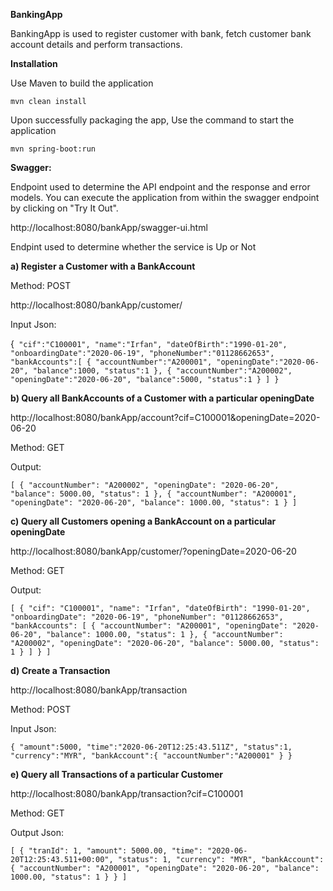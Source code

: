 **BankingApp**

BankingApp is used to register customer with bank, fetch customer bank account details and perform transactions. 

**Installation**

Use Maven to build the application

`mvn clean install`

Upon successfully packaging the app, Use the command to start the application

`mvn spring-boot:run`

**Swagger:** 

Endpoint used to determine the API endpoint and the response and error models. You can execute the application 
from within the swagger endpoint by clicking on "Try It Out".

http://localhost:8080/bankApp/swagger-ui.html

Endpint used to determine whether the service is Up or Not

**a)	Register a Customer with a BankAccount**

Method: POST

http://localhost:8080/bankApp/customer/

Input Json:

{`
   "cif":"C100001",
   "name":"Irfan",
   "dateOfBirth":"1990-01-20",
   "onboardingDate":"2020-06-19",
   "phoneNumber":"01128662653",
   "bankAccounts":[
      {
      	"accountNumber":"A200001",
         "openingDate":"2020-06-20",
         "balance":1000,
         "status":1
      },
      {
      	"accountNumber":"A200002",
         "openingDate":"2020-06-20",
         "balance":5000,
         "status":1
      }
   ]
}`

**b)	Query all BankAccounts of a Customer with a particular openingDate**

http://localhost:8080/bankApp/account?cif=C100001&openingDate=2020-06-20

Method: GET

Output:

`[
    {
        "accountNumber": "A200002",
        "openingDate": "2020-06-20",
        "balance": 5000.00,
        "status": 1
    },
    {
        "accountNumber": "A200001",
        "openingDate": "2020-06-20",
        "balance": 1000.00,
        "status": 1
    }
]`

**c)	Query all Customers opening a BankAccount on a particular openingDate**

http://localhost:8080/bankApp/customer/?openingDate=2020-06-20

Method: GET

Output:

`[
    {
        "cif": "C100001",
        "name": "Irfan",
        "dateOfBirth": "1990-01-20",
        "onboardingDate": "2020-06-19",
        "phoneNumber": "01128662653",
        "bankAccounts": [
            {
                "accountNumber": "A200001",
                "openingDate": "2020-06-20",
                "balance": 1000.00,
                "status": 1
            },
            {
                "accountNumber": "A200002",
                "openingDate": "2020-06-20",
                "balance": 5000.00,
                "status": 1
            }
        ]
    }
]`

**d)	Create a Transaction**

http://localhost:8080/bankApp/transaction

Method: POST

Input Json:

`{
   "amount":5000,
   "time":"2020-06-20T12:25:43.511Z",
   "status":1,
   "currency":"MYR",
   "bankAccount":{
      "accountNumber":"A200001"
   }
}`

**e)	Query all Transactions of a particular Customer**

http://localhost:8080/bankApp/transaction?cif=C100001

Method: GET

Output Json:

`[
    {
        "tranId": 1,
        "amount": 5000.00,
        "time": "2020-06-20T12:25:43.511+00:00",
        "status": 1,
        "currency": "MYR",
        "bankAccount": {
            "accountNumber": "A200001",
            "openingDate": "2020-06-20",
            "balance": 1000.00,
            "status": 1
        }
    }
]`
